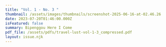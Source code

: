 ```yaml
---
title: "Vol. 1 - No. 3 "
thumbnail: /assets/images/thumbnails/screenshot-2025-06-16-at-02.46.26.png
date: 2023-07-20T01:46:00.000Z
isFeatured: false
summary: Bipenggou Here I Come
pdf_file: /assets/pdfs/travel-lust-vol-1-3_compressed.pdf
layout: issue.njk
---
```

